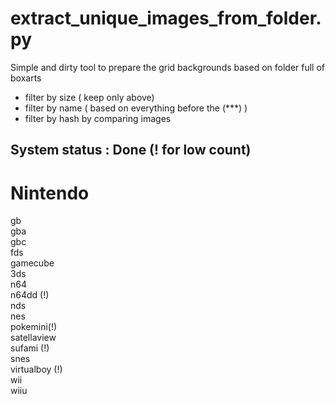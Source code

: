 # extract_unique_images_from_folder.py
Simple and dirty tool to prepare the grid backgrounds based on folder full of boxarts <br>
- filter by size ( keep only above)
- filter by name ( based on everything before the (***) )
- filter by hash by comparing images


## System status : Done (! for low count)<br>


# Nintendo <br>
gb <br>
gba <br>
gbc <br>
fds <br>
gamecube <br>
3ds <br>
n64 <br>
n64dd (!) <br>
nds <br>
nes <br>
pokemini(!) <br>
satellaview <br>
sufami (!) <br>
snes <br>
virtualboy (!) <br>
wii <br>
wiiu <br>
